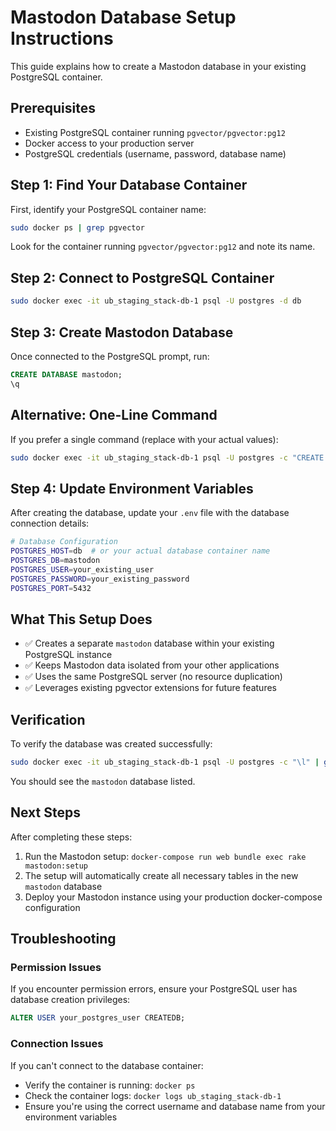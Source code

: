 # Mastodon Database Setup Instructions

This guide explains how to create a Mastodon database in your existing PostgreSQL container.

## Prerequisites

- Existing PostgreSQL container running `pgvector/pgvector:pg12`
- Docker access to your production server
- PostgreSQL credentials (username, password, database name)

## Step 1: Find Your Database Container

First, identify your PostgreSQL container name:

```bash
sudo docker ps | grep pgvector
```

Look for the container running `pgvector/pgvector:pg12` and note its name.

## Step 2: Connect to PostgreSQL Container

```bash
sudo docker exec -it ub_staging_stack-db-1 psql -U postgres -d db
```

## Step 3: Create Mastodon Database

Once connected to the PostgreSQL prompt, run:

```sql
CREATE DATABASE mastodon;
\q
```

## Alternative: One-Line Command

If you prefer a single command (replace with your actual values):

```bash
sudo docker exec -it ub_staging_stack-db-1 psql -U postgres -c "CREATE DATABASE mastodon;"
```

## Step 4: Update Environment Variables

After creating the database, update your `.env` file with the database connection details:

```bash
# Database Configuration
POSTGRES_HOST=db  # or your actual database container name
POSTGRES_DB=mastodon
POSTGRES_USER=your_existing_user
POSTGRES_PASSWORD=your_existing_password
POSTGRES_PORT=5432
```

## What This Setup Does

- ✅ Creates a separate `mastodon` database within your existing PostgreSQL instance
- ✅ Keeps Mastodon data isolated from your other applications  
- ✅ Uses the same PostgreSQL server (no resource duplication)
- ✅ Leverages existing pgvector extensions for future features

## Verification

To verify the database was created successfully:

```bash
sudo docker exec -it ub_staging_stack-db-1 psql -U postgres -c "\l" | grep mastodon
```

You should see the `mastodon` database listed.

## Next Steps

After completing these steps:

1. Run the Mastodon setup: `docker-compose run web bundle exec rake mastodon:setup`
2. The setup will automatically create all necessary tables in the new `mastodon` database
3. Deploy your Mastodon instance using your production docker-compose configuration

## Troubleshooting

### Permission Issues
If you encounter permission errors, ensure your PostgreSQL user has database creation privileges:

```sql
ALTER USER your_postgres_user CREATEDB;
```

### Connection Issues
If you can't connect to the database container:
- Verify the container is running: `docker ps`
- Check the container logs: `docker logs ub_staging_stack-db-1`
- Ensure you're using the correct username and database name from your environment variables
